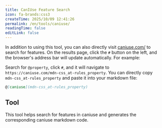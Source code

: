```yaml
---
title: CanIUse Feature Search
icon: fa-brands:css3
createTime: 2025/10/09 12:41:26
permalink: /en/tools/caniuse/
readingTime: false
editLink: false
---
```


In addition to using this tool, you can also directly visit [caniuse.com/](https://caniuse.com/) to search for features.
On the results page, click the `#` button on the left, and the browser's address bar will update automatically. For example:

Search for `@property`, click `#`, and it will navigate to `https://caniuse.com/mdn-css_at-rules_property`.
You can directly copy `mdn-css_at-rules_property` and paste it into your markdown file:

```md
@[caniuse](mdn-css_at-rules_property)
```

## Tool

This tool helps search for features in caniuse and generates the corresponding caniuse markdown code.

<script setup>
import CanIUseConfig from '@source/.vuepress/themes/components/CanIUseConfig.vue'
</script>

<CanIUseConfig />
